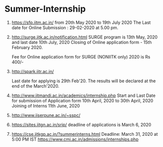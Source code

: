 # Summer-Internship

1. https://sfp.iitm.ac.in/ 
    from 20th May 2020 to 19th July 2020
    The Last date for Online Submission : 29-02-2020 at 5.00 pm.

2. http://surge.iitk.ac.in/notification.html
    SURGE program is 13th May, 2020 and last date 10th July, 2020
    Closing of Online application form - 15th February 2020.

    Fee for Online application form for SURGE (NONIITK only) 2020 is Rs 400/-

3. http://spark.iitr.ac.in/

   Last date for applying is 29th Feb'20. The results will be declared at the end of the March'2020.

4. http://www.iitmandi.ac.in/academics/internship.php
    Start and Last Date for submission of Application form 	10th April, 2020 to 30th April, 2020
    Joining of Interns 	11th June, 2020 

5. http://www.iiserpune.ac.in/~sspc/
    
6.  https://sites.iitgn.ac.in/srip/
    deadline of applications is March 6, 2020

7. https://cse.iitkgp.ac.in/?summerinterns.html    Deadline: March 31, 2020 at 5:00 PM IST 
   https://www.cmi.ac.in/admissions/internships.php
